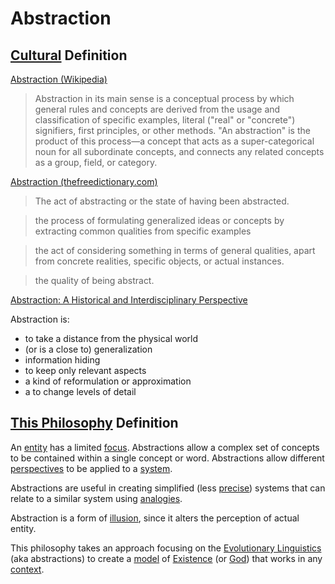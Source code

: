 # Abstraction

## [Cultural](./culture.md) Definition

<a href="https://en.wikipedia.org/wiki/Abstraction" target="_blank">Abstraction (Wikipedia)</a>

> Abstraction in its main sense is a conceptual process by which general rules and concepts are derived from the usage and classification of specific examples, literal ("real" or "concrete") signifiers, first principles, or other methods. "An abstraction" is the product of this process—a concept that acts as a super-categorical noun for all subordinate concepts, and connects any related concepts as a group, field, or category.

<a href="http://www.thefreedictionary.com/abstraction" target="_blank">Abstraction (thefreedictionary.com)</a>

> The act of abstracting or the state of having been abstracted.

> the process of formulating generalized ideas or concepts by extracting common qualities from specific examples

> the act of considering something in terms of general qualities, apart from concrete realities, specific objects, or actual instances.

> the quality of being abstract.

<a href="http://www.aaai.org/ocs/index.php/SARA/SARA13/paper/download/7249/6267" target="_blank">Abstraction: A Historical and Interdisciplinary Perspective</a>

Abstraction is:

* to take a distance from the physical world
* (or is a close to) generalization
* information hiding
* to keep only relevant aspects
* a kind of reformulation or approximation
* a to change levels of detail

## [This Philosophy](./this-philosophy.md) Definition

An [entity](./entity.md) has a limited [focus](./focus.md). Abstractions allow a complex set of concepts to be contained within a single concept or word. Abstractions allow different [perspectives](./perspective.md) to be applied to a [system](./system.md).

Abstractions are useful in creating simplified (less [precise](./precision.md)) systems that can relate to a similar system using [analogies](./analogy.md).

Abstraction is a form of [illusion](./illusion.md), since it alters the perception of actual entity.

This philosophy takes an approach focusing on the [Evolutionary Linguistics](evolutionary-linguistics.md) (aka abstractions) to create a [model](./model.md) of [Existence](./existence.md) (or [God](./god.md)) that works in any [context](./context.md).
